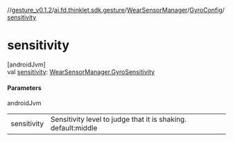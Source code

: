 //[gesture_v0.1.2](../../../../index.md)/[ai.fd.thinklet.sdk.gesture](../../index.md)/[WearSensorManager](../index.md)/[GyroConfig](index.md)/[sensitivity](sensitivity.md)

# sensitivity

[androidJvm]\
val [sensitivity](sensitivity.md): [WearSensorManager.GyroSensitivity](../-gyro-sensitivity/index.md)

#### Parameters

androidJvm

| | |
|---|---|
| sensitivity | Sensitivity level to judge that it is shaking. default:middle |
